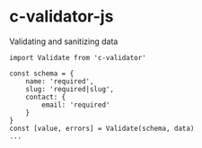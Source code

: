 # c-validator-js
Validating and sanitizing data

    import Validate from 'c-validator'
    
    const schema = {
        name: 'required',
        slug: 'required|slug',
        contact: {
            email: 'required'
        }
    }
    const [value, errors] = Validate(schema, data)
    ...
